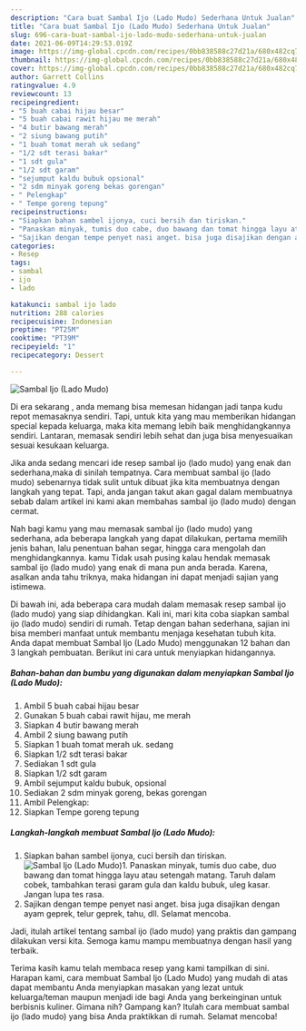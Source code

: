 ```yaml
---
description: "Cara buat Sambal Ijo (Lado Mudo) Sederhana Untuk Jualan"
title: "Cara buat Sambal Ijo (Lado Mudo) Sederhana Untuk Jualan"
slug: 696-cara-buat-sambal-ijo-lado-mudo-sederhana-untuk-jualan
date: 2021-06-09T14:29:53.019Z
image: https://img-global.cpcdn.com/recipes/0bb838588c27d21a/680x482cq70/sambal-ijo-lado-mudo-foto-resep-utama.jpg
thumbnail: https://img-global.cpcdn.com/recipes/0bb838588c27d21a/680x482cq70/sambal-ijo-lado-mudo-foto-resep-utama.jpg
cover: https://img-global.cpcdn.com/recipes/0bb838588c27d21a/680x482cq70/sambal-ijo-lado-mudo-foto-resep-utama.jpg
author: Garrett Collins
ratingvalue: 4.9
reviewcount: 13
recipeingredient:
- "5 buah cabai hijau besar"
- "5 buah cabai rawit hijau me merah"
- "4 butir bawang merah"
- "2 siung bawang putih"
- "1 buah tomat merah uk sedang"
- "1/2 sdt terasi bakar"
- "1 sdt gula"
- "1/2 sdt garam"
- "sejumput kaldu bubuk opsional"
- "2 sdm minyak goreng bekas gorengan"
- " Pelengkap"
- " Tempe goreng tepung"
recipeinstructions:
- "Siapkan bahan sambel ijonya, cuci bersih dan tiriskan."
- "Panaskan minyak, tumis duo cabe, duo bawang dan tomat hingga layu atau setengah matang. Taruh dalam cobek, tambahkan terasi garam gula dan kaldu bubuk, uleg kasar. Jangan lupa tes rasa."
- "Sajikan dengan tempe penyet nasi anget. bisa juga disajikan dengan ayam geprek, telur geprek, tahu, dll. Selamat mencoba."
categories:
- Resep
tags:
- sambal
- ijo
- lado

katakunci: sambal ijo lado 
nutrition: 288 calories
recipecuisine: Indonesian
preptime: "PT25M"
cooktime: "PT39M"
recipeyield: "1"
recipecategory: Dessert

---
```



![Sambal Ijo (Lado Mudo)](https://img-global.cpcdn.com/recipes/0bb838588c27d21a/680x482cq70/sambal-ijo-lado-mudo-foto-resep-utama.jpg)

Di era  sekarang , anda memang bisa memesan hidangan jadi tanpa kudu repot memasaknya sendiri. Tapi, untuk kita yang mau memberikan hidangan special kepada keluarga, maka kita memang lebih baik menghidangkannya sendiri. Lantaran, memasak sendiri lebih sehat dan juga bisa menyesuaikan sesuai kesukaan keluarga.

Jika anda sedang mencari ide resep sambal ijo (lado mudo) yang enak dan sederhana,maka di sinilah tempatnya. Cara membuat sambal ijo (lado mudo)  sebenarnya tidak sulit untuk dibuat jika kita membuatnya dengan langkah yang tepat. Tapi, anda jangan takut akan gagal dalam membuatnya 
sebab dalam artikel ini kami akan membahas sambal ijo (lado mudo) dengan cermat.  



Nah bagi kamu yang mau memasak sambal ijo (lado mudo) yang sederhana, ada beberapa langkah yang dapat dilakukan, pertama memilih jenis bahan, lalu penentuan bahan segar, hingga cara mengolah dan menghidangkannya. kamu Tidak usah pusing kalau hendak memasak sambal ijo (lado mudo) yang enak di mana pun anda berada. Karena, asalkan anda  tahu triknya, maka hidangan ini dapat menjadi sajian yang istimewa.

Di bawah ini, ada beberapa cara mudah dalam memasak resep sambal ijo (lado mudo) yang siap dihidangkan. Kali ini, mari kita coba siapkan sambal ijo (lado mudo) sendiri di rumah. Tetap dengan bahan sederhana, sajian ini bisa memberi manfaat untuk membantu menjaga kesehatan tubuh kita. Anda dapat membuat Sambal Ijo (Lado Mudo) menggunakan 12 bahan dan 3 langkah pembuatan. Berikut ini cara untuk menyiapkan hidangannya.

<!--inarticleads1-->

##### Bahan-bahan dan bumbu yang digunakan dalam menyiapkan Sambal Ijo (Lado Mudo):

1. Ambil 5 buah cabai hijau besar
1. Gunakan 5 buah cabai rawit hijau, me merah
1. Siapkan 4 butir bawang merah
1. Ambil 2 siung bawang putih
1. Siapkan 1 buah tomat merah uk. sedang
1. Siapkan 1/2 sdt terasi bakar
1. Sediakan 1 sdt gula
1. Siapkan 1/2 sdt garam
1. Ambil sejumput kaldu bubuk, opsional
1. Sediakan 2 sdm minyak goreng, bekas gorengan
1. Ambil  Pelengkap:
1. Siapkan  Tempe goreng tepung




<!--inarticleads2-->

##### Langkah-langkah membuat Sambal Ijo (Lado Mudo):

1. Siapkan bahan sambel ijonya, cuci bersih dan tiriskan.
<img src="https://img-global.cpcdn.com/steps/e47b4c2155a4ab9d/160x128cq70/sambal-ijo-lado-mudo-langkah-memasak-1-foto.jpg" alt="Sambal Ijo (Lado Mudo)">1. Panaskan minyak, tumis duo cabe, duo bawang dan tomat hingga layu atau setengah matang. Taruh dalam cobek, tambahkan terasi garam gula dan kaldu bubuk, uleg kasar. Jangan lupa tes rasa.
1. Sajikan dengan tempe penyet nasi anget. bisa juga disajikan dengan ayam geprek, telur geprek, tahu, dll. Selamat mencoba.




Jadi, itulah artikel tentang  sambal ijo (lado mudo)  yang praktis dan gampang dilakukan versi kita. Semoga kamu mampu membuatnya dengan hasil yang terbaik. 

Terima kasih kamu telah membaca resep yang kami tampilkan di sini. Harapan kami, cara membuat  Sambal Ijo (Lado Mudo) yang mudah di atas dapat membantu Anda menyiapkan masakan yang lezat untuk keluarga/teman maupun menjadi ide bagi Anda yang berkeinginan untuk berbisnis kuliner. Gimana nih? Gampang kan? Itulah cara membuat sambal ijo (lado mudo) yang bisa Anda praktikkan di rumah. Selamat mencoba!

